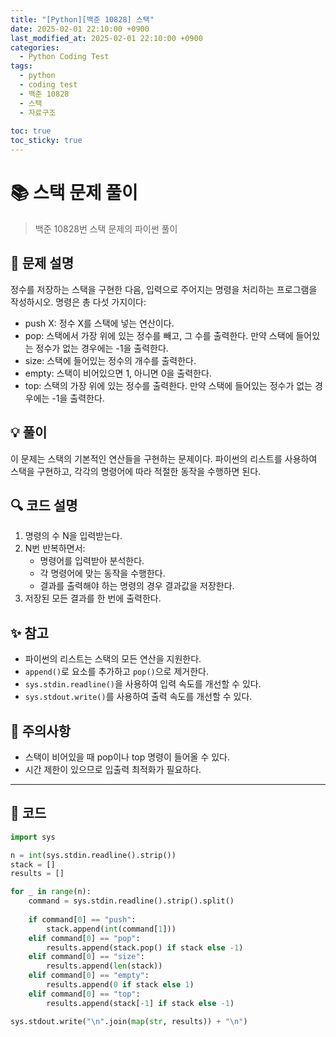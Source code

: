 ```yaml
---
title: "[Python][백준 10828] 스택"
date: 2025-02-01 22:10:00 +0900
last_modified_at: 2025-02-01 22:10:00 +0900
categories:
  - Python Coding Test
tags:
  - python
  - coding test
  - 백준 10828
  - 스택
  - 자료구조
  
toc: true
toc_sticky: true
---
```


# 📚 스택 문제 풀이

> 백준 10828번 스택 문제의 파이썬 풀이

## 📝 문제 설명

정수를 저장하는 스택을 구현한 다음, 입력으로 주어지는 명령을 처리하는 프로그램을 작성하시오. 명령은 총 다섯 가지이다:

- push X: 정수 X를 스택에 넣는 연산이다.
- pop: 스택에서 가장 위에 있는 정수를 빼고, 그 수를 출력한다. 만약 스택에 들어있는 정수가 없는 경우에는 -1을 출력한다.
- size: 스택에 들어있는 정수의 개수를 출력한다.
- empty: 스택이 비어있으면 1, 아니면 0을 출력한다.
- top: 스택의 가장 위에 있는 정수를 출력한다. 만약 스택에 들어있는 정수가 없는 경우에는 -1을 출력한다.

## 💡 풀이

이 문제는 스택의 기본적인 연산들을 구현하는 문제이다. 파이썬의 리스트를 사용하여 스택을 구현하고, 각각의 명령어에 따라 적절한 동작을 수행하면 된다.

## 🔍 코드 설명

1. 명령의 수 N을 입력받는다.
2. N번 반복하면서:
   - 명령어를 입력받아 분석한다.
   - 각 명령어에 맞는 동작을 수행한다.
   - 결과를 출력해야 하는 명령의 경우 결과값을 저장한다.
3. 저장된 모든 결과를 한 번에 출력한다.

## ✨ 참고

- 파이썬의 리스트는 스택의 모든 연산을 지원한다.
- `append()`로 요소를 추가하고 `pop()`으로 제거한다.
- `sys.stdin.readline()`을 사용하여 입력 속도를 개선할 수 있다.
- `sys.stdout.write()`를 사용하여 출력 속도를 개선할 수 있다.

## 🎯 주의사항

- 스택이 비어있을 때 pop이나 top 명령이 들어올 수 있다.
- 시간 제한이 있으므로 입출력 최적화가 필요하다.

---

## 📝 코드

```python
import sys

n = int(sys.stdin.readline().strip())
stack = []
results = []

for _ in range(n):
    command = sys.stdin.readline().strip().split()
    
    if command[0] == "push":
        stack.append(int(command[1]))
    elif command[0] == "pop":
        results.append(stack.pop() if stack else -1)
    elif command[0] == "size":
        results.append(len(stack))
    elif command[0] == "empty":
        results.append(0 if stack else 1)
    elif command[0] == "top":
        results.append(stack[-1] if stack else -1)

sys.stdout.write("\n".join(map(str, results)) + "\n")
```